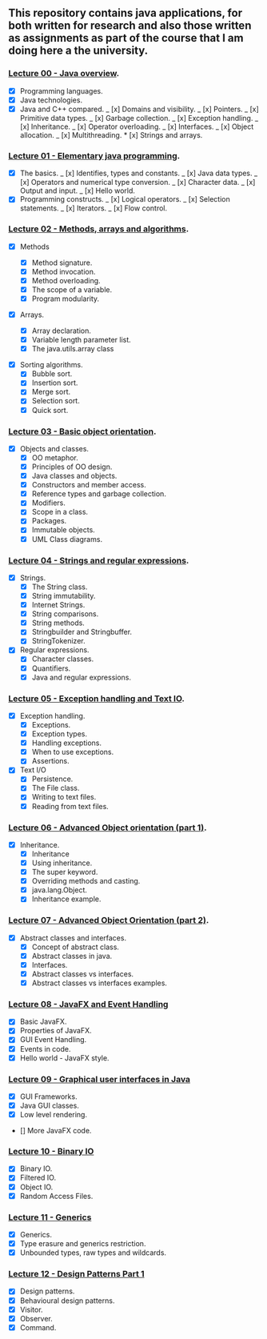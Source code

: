 ## This repository contains java applications, for both written for research and also those written as assignments as part of the course that I am doing here a the university.

### [Lecture 00 - Java overview](https://github.com/Tombstone01/Java/blob/master/slides/ACSSE_CSC2A_2019_Lecture00.pdf).

- [x] Programming languages.
- [x] Java technologies.
- [x] Java and C++ compared.
      _ [x] Domains and visibility.
      _ [x] Pointers.
      _ [x] Primitive data types.
      _ [x] Garbage collection.
      _ [x] Exception handling.
      _ [x] Inheritance.
      _ [x] Operator overloading.
      _ [x] Interfaces.
      _ [x] Object allocation.
      _ [x] Multithreading. \* [x] Strings and arrays.

### [Lecture 01 - Elementary java programming](https://github.com/Tombstone01/Java/blob/master/slides/ACSSE_CSC2A_2019_Lecture01.pdf).

- [x] The basics.
      _ [x] Identifies, types and constants.
      _ [x] Java data types.
      _ [x] Operators and numerical type conversion.
      _ [x] Character data.
      _ [x] Output and input.
      _ [x] Hello world.
- [x] Programming constructs.
      _ [x] Logical operators.
      _ [x] Selection statements.
      _ [x] Iterators.
      _ [x] Flow control.

### [Lecture 02 - Methods, arrays and algorithms](https://github.com/Tombstone01/Java/blob/master/slides/ACSSE_CSC2A_2019_Lecture02.pdf).

- [x] Methods

  - [x] Method signature.
  - [x] Method invocation.
  - [x] Method overloading.
  - [x] The scope of a variable.
  - [x] Program modularity.

- [x] Arrays.
  - [x] Array declaration.
  - [x] Variable length parameter list.
  - [x] The java.utils.array class

* [x] Sorting algorithms.
  - [x] Bubble sort.
  - [x] Insertion sort.
  - [x] Merge sort.
  - [x] Selection sort.
  - [x] Quick sort.

### [Lecture 03 - Basic object orientation](https://github.com/Tombstone01/Java/blob/master/slides/ACSSE_CSC2A_2019_Lecture03.pdf).

- [x] Objects and classes.
  - [x] OO metaphor.
  - [x] Principles of OO design.
  - [x] Java classes and objects.
  - [x] Constructors and member access.
  - [x] Reference types and garbage collection.
  - [x] Modifiers.
  - [x] Scope in a class.
  - [x] Packages.
  - [x] Immutable objects.
  - [x] UML Class diagrams.

### [Lecture 04 - Strings and regular expressions](https://github.com/Tombstone01/Java/blob/master/slides/ACSSE_CSC2A_2019_Lecture04.pdf).

- [x] Strings.
  - [x] The String class.
  - [x] String immutability.
  - [x] Internet Strings.
  - [x] String comparisons.
  - [x] String methods.
  - [x] Stringbuilder and Stringbuffer.
  - [x] StringTokenizer.
- [x] Regular expressions.
  - [x] Character classes.
  - [x] Quantifiers.
  - [x] Java and regular expressions.

### [Lecture 05 - Exception handling and Text IO](https://github.com/Tombstone01/Java/blob/master/slides/ACSSE_CSC2A_2019_Lecture05.pdf).

- [x] Exception handling.
  - [x] Exceptions.
  - [x] Exception types.
  - [x] Handling exceptions.
  - [x] When to use exceptions.
  - [x] Assertions.
- [x] Text I/O
  - [x] Persistence.
  - [x] The File class.
  - [x] Writing to text files.
  - [x] Reading from text files.

### [Lecture 06 - Advanced Object orientation (part 1)](https://github.com/Tombstone01/Java/blob/master/slides/ACSSE_CSC2A_2019_Lecture06.pdf).

- [x] Inheritance.
  - [x] Inheritance
  - [x] Using inheritance.
  - [x] The super keyword.
  - [x] Overriding methods and casting.
  - [x] java.lang.Object.
  - [x] Inheritance example.

### [Lecture 07 - Advanced Object Orientation (part 2)](https://github.com/Tombstone01/Java/blob/master/slides/ACSSE_CSC2A_2019_Lecture07.pdf).

- [x] Abstract classes and interfaces.
  - [x] Concept of abstract class.
  - [x] Abstract classes in java.
  - [x] Interfaces.
  - [x] Abstract classes vs interfaces.
  - [x] Abstract classes vs interfaces examples.

### [Lecture 08 - JavaFX and Event Handling](https://github.com/Tombstone01/Computer-Science/blob/master/slides/ACSSE_CSC2A_2019_Lecture08.pdf)

- [x] Basic JavaFX.
- [x] Properties of JavaFX.
- [x] GUI Event Handling.
- [x] Events in code.
- [x] Hello world - JavaFX style.

### [Lecture 09 - Graphical user interfaces in Java](https://github.com/Tombstone01/Introduction-to-java-programming/blob/master/slides/ACSSE_CSC2A_2019_Lecture09.pdf)

- [x] GUI Frameworks.
- [x] Java GUI classes.
- [x] Low level rendering.
- [] More JavaFX code.

### [Lecture 10 - Binary IO](https://github.com/Tombstone01/Introduction-to-java-programming/blob/master/slides/ACSSE_CSC2A_2019_Lecture10.pdf)

- [x] Binary IO.
- [x] Filtered IO.
- [x] Object IO.
- [x] Random Access Files.

### [Lecture 11 - Generics](https://github.com/Tombstone01/Introduction-to-java-programming/blob/master/slides/ACSSE_CSC2A_2019_Lecture11.pdf)

- [x] Generics.
- [x] Type erasure and generics restriction.
- [x] Unbounded types, raw types and wildcards.

### [Lecture 12 - Design Patterns Part 1](https://github.com/Tombstone01/Introduction-to-java-programming/blob/master/slides/ACSSE_CSC2A_2019_Lecture12.pdf)

- [x] Design patterns.
- [x] Behavioural design patterns.
- [x] Visitor.
- [x] Observer.
- [x] Command.
